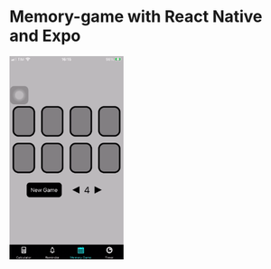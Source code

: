 # Memory-game with React Native and Expo


<img src="https://github.com/caickdias/memory-game/blob/main/memory-game-gif-12fps-23sec.gif" width="40%" height="40%"/>
